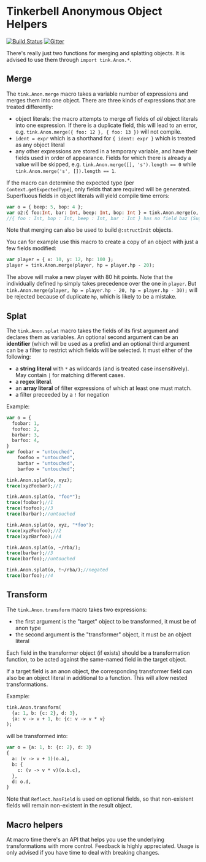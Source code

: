 # Tinkerbell Anonymous Object Helpers

[![Build Status](https://github.com/haxetink/tink_anon/actions/workflows/ci.yml/badge.svg)](https://github.com/haxetink/tink_anon/actions)
[![Gitter](https://badges.gitter.im/Join%20Chat.svg)](https://gitter.im/haxetink/public)

There's really just two functions for merging and splatting objects. It is advised to use them through `import tink.Anon.*`.

## Merge

The `tink.Anon.merge` macro takes a variable number of expressions and merges them into one object. There are three kinds of expressions that are treated differently:

- object literals: the macro attempts to merge *all* fields of *all* object literals into one expression. If there is a duplicate field, this will lead to an error, e.g. `tink.Anon.merge({ foo: 12 }, { foo: 13 })` will not compile.
- `ident = expr` which is a shorthand for `{ ident: expr }` which is treated as any object literal
- any other expressions are stored in a temporary variable, and have their fields used in order of appearance. Fields for which there is already a value will be skipped, e.g. `tink.Anon.merge([], 's').length == 0` while `tink.Anon.merge('s', []).length == 1`.

If the macro can determine the expected type (per `Context.getExpectedType`), only fields that are required will be generated. Superfluous fields in object literals will yield compile time errors:

```haxe
var o = { beep: 5, bop: 4 };
var o2:{ foo:Int, bar: Int, beep: Int, bop: Int } = tink.Anon.merge(o, foo = 3, baz = 5);
//{ foo : Int, bop : Int, beep : Int, bar : Int } has no field baz (Suggestion: bar)
```

Note that merging can also be used to build `@:structInit` objects.

You can for example use this macro to create a copy of an object with just a few fields modified:

```haxe
var player = { x: 10, y: 12, hp: 100 };
player = tink.Anon.merge(player, hp = player.hp - 20);
```

The above will make a new player with 80 hit points. Note that the individually defined `hp` simply takes precedence over the one in `player`. But `tink.Anon.merge(player, hp = player.hp - 20, hp = player.hp - 30);` will be rejected because of duplicate `hp`, which is likely to be a mistake.

## Splat

The `tink.Anon.splat` macro takes the fields of its first argument and declares them as variables. An optional second argument can be an **identifier** (which will be used as a prefix) and an optional third argument can be a filter to restrict which fields will be selected. It must either of the following:
- a **string literal** with `*` as wildcards (and is treated case insensitively). May contain `|` for matching different cases.
- a **regex literal**. 
- an **array literal** of filter expressions of which at least one must match.
- a filter preceeded by a `!` for negation

Example:

```haxe
var o = {
  foobar: 1,
  foofoo: 2,
  barbar: 3,
  barfoo: 4,
}
var foobar = "untouched",
    foofoo = "untouched",
    barbar = "untouched",
    barfoo = "untouched";

tink.Anon.splat(o, xyz);
trace(xyzFoobar);//1

tink.Anon.splat(o, "foo*");
trace(foobar);//1
trace(foofoo);//3
trace(barbar);//untouched

tink.Anon.splat(o, xyz, "*foo");
trace(xyzFoofoo);//2
trace(xyzBarfoo);//4

tink.Anon.splat(o, ~/rba/);
trace(barbar);//3
trace(barfoo);//untouched

tink.Anon.splat(o, !~/rba/);//negated
trace(barfoo);//4
```

## Transform

The `tink.Anon.transform` macro takes two expressions:
- the first argument is the "target" object to be transformed, it must be of anon type
- the second argument is the "transformer" object, it must be an object literal

Each field in the transformer object (if exists) should be a transformation function, to be acted against the same-named field in the target object.

If a target field is an anon object, the corresponding transformer field can also be an object literal in additional to a function. This will allow nested transformations.

Example:

```haxe
tink.Anon.transform(
  {a: 1, b: {c: 2}, d: 3},
  {a: v -> v + 1, b: {c: v -> v * v}
);
```

will be transformed into:

```haxe
var o = {a: 1, b: {c: 2}, d: 3}
{
  a: (v -> v + 1)(o.a),
  b: {
    c: (v -> v * v)(o.b.c),
  },
  d: o.d,
}
```

Note that `Reflect.hasField` is used on optional fields, so that non-existent fields will remain non-existent in the result object.


## Macro helpers

At macro time there's an API that helps you use the underlying transformations with more control. Feedback is highly appreciated. Usage is only advised if you have time to deal with breaking changes.
